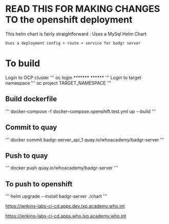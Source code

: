 # READ THIS FOR MAKING CHANGES TO the openshift deployment

This helm chart is fairly straightforward :
    Uses a MySql Helm Chart
    
    Uses a deployment config + route + service for badgr server


# To build

Login to OCP cluster
'''
oc login ******* ******
'''
Login to target namespace
'''
oc project TARGET_NAMESPACE
'''

## Build dockerfile

'''
docker-compose -f docker-compose.openshift.test.yml up --build
'''

## Commit to quay
'''
docker commit badgr-server_api_1 quay.io/whoacademy/badgr-server
'''

## Push to quay
'''
docker push quay.io/whoacademy/badgr-server
'''

## To push to openshift 
'''
helm upgrade --install badgr-server ./chart
'''

https://jenkins-labs-ci-cd.apps.dev.lxp.academy.who.int

https://jenkins-labs-ci-cd.apps.who.lxp.academy.who.int